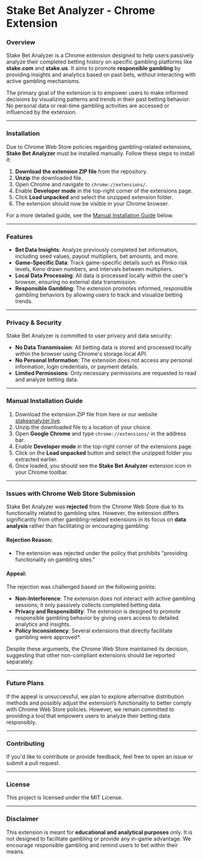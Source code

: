 # Stake Bet Analyzer - Chrome Extension

### Overview

Stake Bet Analyzer is a Chrome extension designed to help users passively analyze their completed betting history on specific gambling platforms like **stake.com** and **stake.us**. It aims to promote **responsible gambling** by providing insights and analytics based on past bets, without interacting with active gambling mechanisms.

The primary goal of the extension is to empower users to make informed decisions by visualizing patterns and trends in their past betting behavior. No personal data or real-time gambling activities are accessed or influenced by the extension.

---

### Installation

Due to Chrome Web Store policies regarding gambling-related extensions, **Stake Bet Analyzer** must be installed manually. Follow these steps to install it:

1. **Download the extension ZIP file** from the repository.
2. **Unzip** the downloaded file.
3. Open Chrome and navigate to `chrome://extensions/`.
4. Enable **Developer mode** in the top-right corner of the extensions page.
5. Click **Load unpacked** and select the unzipped extension folder.
6. The extension should now be visible in your Chrome browser.

For a more detailed guide, see the [Manual Installation Guide](#manual-installation-guide) below.

---

### Features

- **Bet Data Insights**: Analyze previously completed bet information, including seed values, payout multipliers, bet amounts, and more.
- **Game-Specific Data**: Track game-specific details such as Plinko risk levels, Keno drawn numbers, and intervals between multipliers.
- **Local Data Processing**: All data is processed locally within the user's browser, ensuring no external data transmission.
- **Responsible Gambling**: The extension promotes informed, responsible gambling behaviors by allowing users to track and visualize betting trends.

---

### Privacy & Security

Stake Bet Analyzer is committed to user privacy and data security:

- **No Data Transmission**: All betting data is stored and processed locally within the browser using Chrome's storage.local API.
- **No Personal Information**: The extension does not access any personal information, login credentials, or payment details.
- **Limited Permissions**: Only necessary permissions are requested to read and analyze betting data.

---

### Manual Installation Guide

1. Download the extension ZIP file from here or our website [stakeanalyzer.live](https://stakeanalyzer.live/).
2. Unzip the downloaded file to a location of your choice.
3. Open **Google Chrome** and type `chrome://extensions/` in the address bar.
4. Enable **Developer mode** in the top-right corner of the extensions page.
5. Click on the **Load unpacked** button and select the unzipped folder you extracted earlier.
6. Once loaded, you should see the **Stake Bet Analyzer** extension icon in your Chrome toolbar.

---

### Issues with Chrome Web Store Submission

Stake Bet Analyzer was **rejected** from the Chrome Web Store due to its functionality related to gambling sites. However, the extension differs significantly from other gambling-related extensions in its focus on **data analysis** rather than facilitating or encouraging gambling.

#### Rejection Reason:
- The extension was rejected under the policy that prohibits "providing functionality on gambling sites."

#### Appeal:
The rejection was challenged based on the following points:

- **Non-Interference**: The extension does not interact with active gambling sessions; it only passively collects completed betting data.
- **Privacy and Responsibility**: The extension is designed to promote responsible gambling behavior by giving users access to detailed analytics and insights.
- **Policy Inconsistency**: Several extensions that directly facilitate gambling were approved*.
  
Despite these arguments, the Chrome Web Store maintained its decision, suggesting that other non-compliant extensions should be reported separately.

---

### Future Plans

If the appeal is unsuccessful, we plan to explore alternative distribution methods and possibly adjust the extension’s functionality to better comply with Chrome Web Store policies. However, we remain committed to providing a tool that empowers users to analyze their betting data responsibly.

---

### Contributing

If you'd like to contribute or provide feedback, feel free to open an issue or submit a pull request.

---

### License

This project is licensed under the MIT License.

---

### Disclaimer

This extension is meant for **educational and analytical purposes** only. It is not designed to facilitate gambling or provide any in-game advantage. We encourage responsible gambling and remind users to bet within their means.

